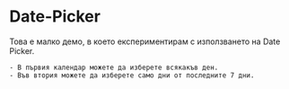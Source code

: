 # Date-Picker

Това е малко демо, в което експериментирам с използването на Date Picker.

    - В първия календар можете да изберете всякакъв ден.
    - Във втория можете да изберете само дни от последните 7 дни.